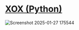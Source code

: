 # [ XOX (Python)](https://youtu.be/nbRpDXV7QDM)




![Screenshot 2025-01-27 175544](https://github.com/user-attachments/assets/2f5ad793-b557-4706-9ed4-29cdbe3c5ac0)

